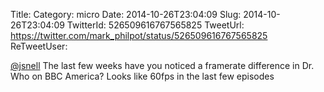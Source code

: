 Title: 
Category: micro
Date: 2014-10-26T23:04:09
Slug: 2014-10-26T23:04:09
TwitterId: 526509616767565825
TweetUrl: https://twitter.com/mark_philpot/status/526509616767565825
ReTweetUser: 

[@jsnell](https://twitter.com/jsnell) The last few weeks have you noticed a framerate difference in Dr. Who on BBC America? Looks like 60fps in the last few episodes